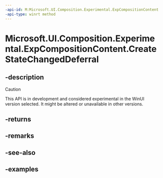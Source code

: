 ```yaml
---
-api-id: M:Microsoft.UI.Composition.Experimental.ExpCompositionContent.CreateStateChangedDeferral
-api-type: winrt method
---
```


# Microsoft.UI.Composition.Experimental.ExpCompositionContent.CreateStateChangedDeferral

<!--
public Microsoft.UI.Composition.CompositionNotificationDeferral CreateStateChangedDeferral ();
-->

## -description

> [!CAUTION]
> This API is in development and considered experimental in the WinUI version selected. It might be altered or unavailable in other versions.

## -returns

## -remarks

## -see-also

## -examples
